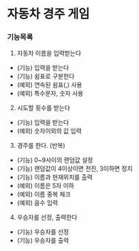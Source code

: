 # 자동차 경주 게임

### 기능목록
1. 자동차 이름을 입력받는다
  - (기능) 입력을 받는다
  - (기능) 쉼표로 구분한다
  - (예외) 연속된 쉼표(,) 사용
  - (예외) 특수문자, 숫자 사용
2. 시도할 횟수를 받는다
  - (기능) 입력을 받는다
  - (예외) 숫자이외의 값 입력
3. 경주를 한다. (반복)
  - (기능) 0~9사이의 랜덤값 설정
  - (기능) 랜덤값이 4이상이면 전진, 3이하면 정지
  - (기능) 이름과 현재위치를 출력
  - (예외) 이름은 5자 이하
  - (예외) 이름 중복 체크
  - (예외) 음수 입력
4. 우승자를 선정, 출력한다
  - (기능) 우승자를 선정
  - (기능) 우승자를 출력

